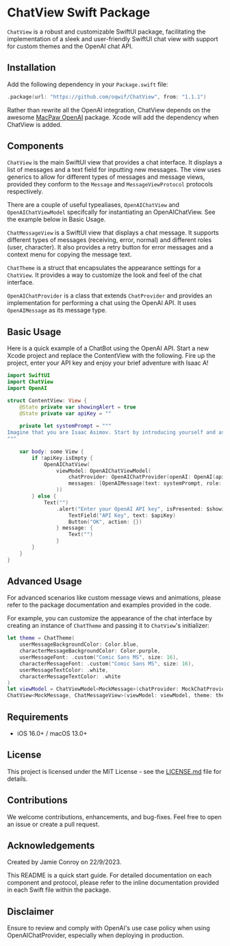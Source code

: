 # ChatView Swift Package
`ChatView` is a robust and customizable SwiftUI package, facilitating the implementation of a sleek and user-friendly SwiftUI chat view with support for custom themes and the OpenAI chat API. 

## Installation

Add the following dependency in your `Package.swift` file:

```swift
.package(url: "https://github.com/oqwif/ChatView", from: "1.1.1")
```

Rather than rewrite all the OpenAI integration, ChatView depends on the awesome [MacPaw OpenAI](https://github.com/MacPaw/OpenAI) package. Xcode will add the dependency when ChatView is added.

## Components

`ChatView` is the main SwiftUI view that provides a chat interface. It displays a list of messages and a text field for inputting new messages. The view uses generics to allow for different types of messages and message views, provided they conform to the `Message` and `MessageViewProtocol` protocols respectively.

There are a couple of useful typealiases, `OpenAIChatView` and `OpenAIChatViewModel` specifcally for instantiating an OpenAIChatView. See the example below in Basic Usage.

`ChatMessageView` is a SwiftUI view that displays a chat message. It supports different types of messages (receiving, error, normal) and different roles (user, character). It also provides a retry button for error messages and a context menu for copying the message text.

`ChatTheme` is a struct that encapsulates the appearance settings for a `ChatView`. It provides a way to customize the look and feel of the chat interface.

`OpenAIChatProvider` is a class that extends `ChatProvider` and provides an implementation for performing a chat using the OpenAI API. It uses `OpenAIMessage` as its message type.

## Basic Usage

Here is a quick example of a ChatBot using the OpenAI API. Start a new Xcode project and replace the ContentView with the following. Fire up the project, enter your API key and enjoy your brief adventure with Isaac A!

```swift
import SwiftUI
import ChatView
import OpenAI

struct ContentView: View {
    @State private var showingAlert = true
    @State private var apiKey = ""
    
    private let systemPrompt = """
Imagine that you are Isaac Asimov. Start by introducing yourself and asking the user if they would like to do a short "choose your own" space oddessey adventure.
"""
    
    var body: some View {
        if !apiKey.isEmpty {
            OpenAIChatView(
                viewModel: OpenAIChatViewModel(
                    chatProvider: OpenAIChatProvider(openAI: OpenAI(apiToken: apiKey)),
                    messages: [OpenAIMessage(text: systemPrompt, role: .system)]
                ))
        } else {
            Text("")
                .alert("Enter your OpenAI API key", isPresented: $showingAlert) {
                    TextField("API Key", text: $apiKey)
                    Button("OK", action: {})
                } message: {
                    Text("")
                }
        }
    }
}
```


## Advanced Usage

For advanced scenarios like custom message views and animations, please refer to the package documentation and examples provided in the code.

For example, you can customize the appearance of the chat interface by creating an instance of `ChatTheme` and passing it to `ChatView`'s initializer:

```swift
let theme = ChatTheme(
    userMessageBackgroundColor: Color.blue,
    characterMessageBackgroundColor: Color.purple,
    userMessageFont: .custom("Comic Sans MS", size: 16),
    characterMessageFont: .custom("Comic Sans MS", size: 16),
    userMessageTextColor: .white,
    characterMessageTextColor: .white
)
let viewModel = ChatViewModel<MockMessage>(chatProvider: MockChatProvider(), messages: mockMessages)
ChatView<MockMessage, ChatMessageView>(viewModel: viewModel, theme: theme)
```

## Requirements
- iOS 16.0+ / macOS 13.0+

## License

This project is licensed under the MIT License - see the [LICENSE.md](LICENSE.md) file for details.

## Contributions
We welcome contributions, enhancements, and bug-fixes. Feel free to open an issue or create a pull request.

## Acknowledgements
Created by Jamie Conroy on 22/9/2023.

This README is a quick start guide. For detailed documentation on each component and protocol, please refer to the inline documentation provided in each Swift file within the package.

## Disclaimer
Ensure to review and comply with OpenAI's use case policy when using OpenAIChatProvider, especially when deploying in production.

